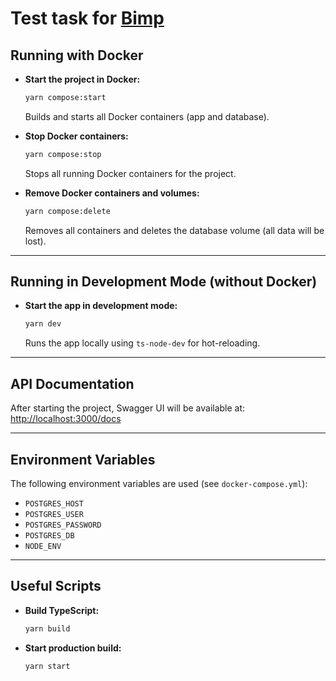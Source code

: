 # Test task for [Bimp](https://bimpsoft.com/)

## Running with Docker

- **Start the project in Docker:**

  ```sh
  yarn compose:start
  ```

  Builds and starts all Docker containers (app and database).

- **Stop Docker containers:**

  ```sh
  yarn compose:stop
  ```

  Stops all running Docker containers for the project.

- **Remove Docker containers and volumes:**
  ```sh
  yarn compose:delete
  ```
  Removes all containers and deletes the database volume (all data will be lost).

---

## Running in Development Mode (without Docker)

- **Start the app in development mode:**
  ```sh
  yarn dev
  ```
  Runs the app locally using `ts-node-dev` for hot-reloading.

---

## API Documentation

After starting the project, Swagger UI will be available at:  
[http://localhost:3000/docs](http://localhost:3000/docs)

---

## Environment Variables

The following environment variables are used (see `docker-compose.yml`):

- `POSTGRES_HOST`
- `POSTGRES_USER`
- `POSTGRES_PASSWORD`
- `POSTGRES_DB`
- `NODE_ENV`

---

## Useful Scripts

- **Build TypeScript:**
  ```sh
  yarn build
  ```
- **Start production build:**
  ```sh
  yarn start
  ```
